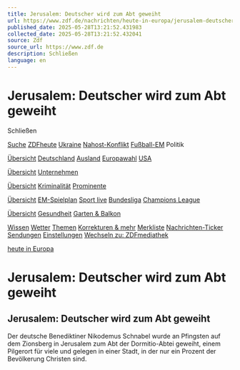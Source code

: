```yaml
---
title: Jerusalem: Deutscher wird zum Abt geweiht
url: https://www.zdf.de/nachrichten/heute-in-europa/jerusalem-deutscher-wird-zum-abt-geweiht-100.html
published_date: 2025-05-28T13:21:52.431983
collected_date: 2025-05-28T13:21:52.432041
source: Zdf
source_url: https://www.zdf.de
description: Schließen
language: en
---
```


# Jerusalem: Deutscher wird zum Abt geweiht

Schließen

[Suche](https://www.zdf.de/nachrichten/suche) [ZDFheute](https://www.zdf.de/nachrichten) [Ukraine](https://www.zdf.de/nachrichten/thema/ukraine-198.html) [Nahost-Konflikt](https://www.zdf.de/nachrichten/thema/nahost-konflikt-102.html) [Fußball-EM](https://www.zdf.de/nachrichten/thema/fussball-em-116.html) Politik

[Übersicht](https://www.zdf.de/nachrichten/politik) [Deutschland](https://www.zdf.de/nachrichten/politik/deutschland) [Ausland](https://www.zdf.de/nachrichten/politik/ausland) [Europawahl](https://www.zdf.de/nachrichten/thema/europawahl-142.html) [USA](https://www.zdf.de/nachrichten/thema/usa-news-100.html)

[Übersicht](https://www.zdf.de/nachrichten/wirtschaft) [Unternehmen](https://www.zdf.de/nachrichten/wirtschaft/unternehmen)

[Übersicht](https://www.zdf.de/nachrichten/panorama) [Kriminalität](https://www.zdf.de/nachrichten/panorama/kriminalitaet) [Prominente](https://www.zdf.de/nachrichten/panorama/prominente)

[Übersicht](https://www.zdf.de/nachrichten/sport) [EM-Spielplan](https://www.zdf.de/sport/fussball-em/em-europameisterschaft-uefa-spielplan-100.html) [Sport live](https://www.zdf.de/sport/sport-im-zdf-livestream-live-100.html) [Bundesliga](https://www.zdf.de/sport/bundesliga) [Champions League](https://www.zdf.de/sport/uefa-champions-league)

[Übersicht](https://www.zdf.de/nachrichten/ratgeber) [Gesundheit](https://www.zdf.de/nachrichten/ratgeber/gesundheit) [Garten & Balkon](https://www.zdf.de/nachrichten/thema/garten-und-balkon-100.html)

[Wissen](https://www.zdf.de/nachrichten/wissen) [Wetter](https://www.zdf.de/nachrichten-sendungen/wetter) [Themen](https://www.zdf.de/nachrichten/thema) [Korrekturen & mehr](https://www.zdf.de/nachrichten/in-eigener-sache) [Merkliste](https://www.zdf.de/nachrichten/merkliste) [Nachrichten-Ticker](https://www.zdf.de/nachrichten/nachrichtenticker-100.html) [Sendungen](https://www.zdf.de/nachrichten/video) [Einstellungen](https://www.zdf.de/nachrichten/einstellungen) [Wechseln zu: ZDFmediathek](https://www.zdf.de)

[heute in Europa](https://www.zdf.de/nachrichten-sendungen/heute-in-europa)

# Jerusalem: Deutscher wird zum Abt geweiht

## Jerusalem: Deutscher wird zum Abt geweiht

Der deutsche Benediktiner Nikodemus Schnabel wurde an Pfingsten auf dem Zionsberg in Jerusalem zum Abt der Dormitio-Abtei geweiht, einem Pilgerort für viele und gelegen in einer Stadt, in der nur ein Prozent der Bevölkerung Christen sind.